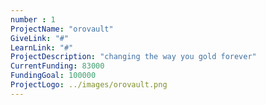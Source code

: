 ```yaml
---
number : 1
ProjectName: "orovault"   
GiveLink: "#"   
LearnLink: "#"   
ProjectDescription: "changing the way you gold forever"   
CurrentFunding: 83000   
FundingGoal: 100000   
ProjectLogo: ../images/orovault.png  
---
```

